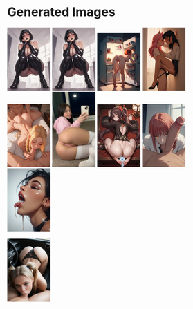 # Generated Images



<img src="2025_10_26_01_thumb.webp" width="100"/> <img src="2025_10_26_02_thumb.webp" width="100"/> <img src="2025_10_26_03_thumb.webp" width="100"/> <img src="2025_10_26_04_thumb.webp" width="100"/> <img src="2025_10_26_05_thumb.webp" width="100"/> <img src="2025_10_26_06_thumb.webp" width="100"/> <img src="2025_10_26_07_thumb.webp" width="100"/> <img src="2025_10_26_08_thumb.webp" width="100"/> <img src="2025_10_26_09_thumb.webp" width="100"/>

<img src="2025_10_26_10_thumb.webp" width="100"/>